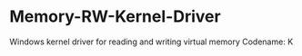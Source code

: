 # Memory-RW-Kernel-Driver
 Windows kernel driver for reading and writing virtual memory
Codename: K
